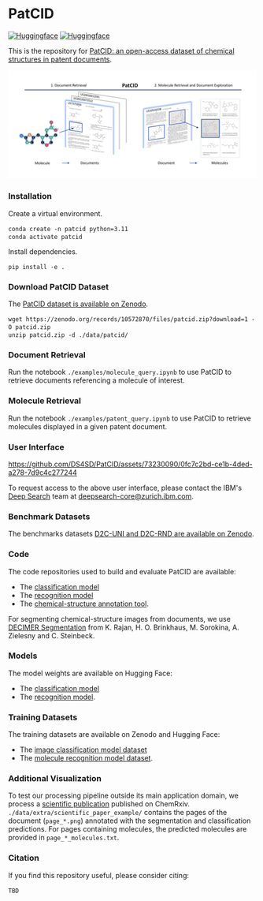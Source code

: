 # PatCID

[![Huggingface](https://img.shields.io/badge/%F0%9F%A4%97%20Hugging%20Face-USPTO%0A30K-blue)](https://huggingface.co/datasets/ds4sd/USPTO-30K/)
[![Huggingface](https://img.shields.io/badge/%F0%9F%A4%97%20Hugging%20Face-MolGrapher%0ASynthetic%0A300K-blue)](https://huggingface.co/datasets/ds4sd/MolGrapher-Synthetic-300K)

This is the repository for [PatCID: an open-access dataset of chemical structures in patent documents]().

![MolGrapher](assets/introduction.png)

### Installation

Create a virtual environment.

```
conda create -n patcid python=3.11
conda activate patcid
```

Install dependencies.
```
pip install -e .
```

### Download PatCID Dataset 

The [PatCID dataset is available on Zenodo](https://doi.org/10.5281/zenodo.10572870).
```
wget https://zenodo.org/records/10572870/files/patcid.zip?download=1 -O patcid.zip
unzip patcid.zip -d ./data/patcid/
```

### Document Retrieval

Run the notebook `./examples/molecule_query.ipynb` to use PatCID to retrieve documents referencing a molecule of interest. 

### Molecule Retrieval

Run the notebook `./examples/patent_query.ipynb` to use PatCID to retrieve molecules displayed in a given patent document. 

### User Interface 

https://github.com/DS4SD/PatCID/assets/73230090/0fc7c2bd-ce1b-4ded-a278-7d9c4c277244

To request access to the above user interface, please contact the IBM's [Deep Search](https://ds4sd.github.io/) team at deepsearch-core@zurich.ibm.com.

### Benchmark Datasets

The benchmarks datasets [D2C-UNI and D2C-RND are available on Zenodo](https://doi.org/10.5281/zenodo.10978812).

### Code 

The code repositories used to build and evaluate PatCID are available:
- The [classification model](https://github.com/DS4SD/MolClassifier)
- The [recognition model](https://github.com/DS4SD/MolGrapher)
- The [chemical-structure annotation tool](https://github.com/DS4SD/MolAnnotator).

For segmenting chemical-structure images from documents, we use [DECIMER Segmentation](https://github.com/Kohulan/DECIMER-Image-Segmentation) from K. Rajan, H. O. Brinkhaus, M. Sorokina, A. Zielesny and C. Steinbeck.

### Models

The model weights are available on Hugging Face:
- The [classification model](https://huggingface.co/ds4sd/MolClassifier)
- The [recognition model](https://huggingface.co/ds4sd/MolGrapher).

### Training Datasets

The training datasets are available on Zenodo and Hugging Face:
- The [image classification model dataset](https://doi.org/10.5281/zenodo.10978564)
- The [molecule recognition model dataset](https://huggingface.co/datasets/ds4sd/MolGrapher-Synthetic-300K).

### Additional Visualization

To test our processing pipeline outside its main application domain, we process a [scientific publication](https://chemrxiv.org/engage/chemrxiv/article-details/662d287a91aefa6ce198f9b8) published on ChemRxiv. `./data/extra/scientific_paper_example/` contains the pages of the document (`page_*.png`) annotated with the segmentation and classification predictions. For pages containing molecules, the predicted molecules are provided in `page_*_molecules.txt`.

### Citation

If you find this repository useful, please consider citing:

```
TBD
```
